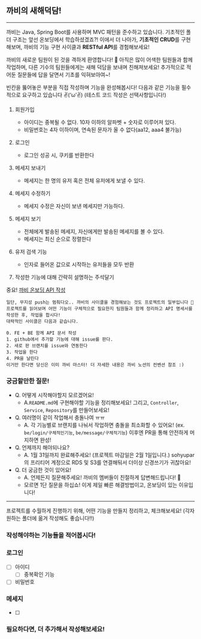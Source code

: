 ## 까비의 새해덕담!

--------

까비는 Java, Spring Boot를 사용하며 MVC 패턴을 준수하고 있습니다. 기초적인 폴더 구조는 앞선 온보딩에서 학습하셨겠죠?!
이에서 더 나아가, **기초적인 CRUD**를 구현해보며, 까비의 기능 구현 사이클과 **RESTful API**를 경험해보세요!

까비의 새로운 팀원이 된 것을 격하게 환영합니다! 🎉 아직은 많이 어색한 팀원들과 함께 작업하며, 다른 기수의 팀원들에게는 새해 덕담을 보내며 친해져보세요!
추가적으로 적어둔 질문들에 답을 달면서 기초를 익혀보아여~!

빈칸을 뚫어놓은 부분을 직접 작성하며 기능을 완성해봅시다!
다음과 같은 기능을 필수적으로 요구하고 있습니다 ✌(‘ω’✌) (테스트 코드 작성은 선택사항입니다!)

1. 회원가입

    - 아이디는 중복될 수 없다. 10자 이하의 알파벳 + 숫자로 이루어져 있다.
    - 비밀번호는 4자 이하이며, 연속된 문자가 올 수 없다(aa12, aaa4 불가능)

2. 로그인

    - 로그인 성공 시, 쿠키를 반환한다

3. 메세지 보내기

    - 메세지는 한 명의 유저 혹은 전체 유저에게 보낼 수 있다.

4. 메세지 수정하기

    - 메세지 수정은 자신이 보낸 메세지만 가능하다.

5. 메세지 보기

    - 전체에게 발송된 메세지, 자신에게만 발송된 메세지를 볼 수 있다.
    - 메세지는 최신 순으로 정렬한다

6. 유저 검색 기능

    - 인자로 들어온 값으로 시작하는 유저들을 모두 반환

7. 작성한 기능에 대해 간략히 설명하는 주석달기

중요!
[까비 온보딩 API 작성](https://www.notion.so/hyunja/58331c0e4cce4977a237d00b869c6120?pvs=4)

```
일단, 무지성 push는 멈춰다오.. 까비의 사이클을 경험해보는 것도 프로젝트의 일부입니다 🚀
프로젝트를 읽어보며 어떤 기능이 구체적으로 필요한지 팀원들과 함께 정리하고 API 명세서를 작성한 후, 작업을 합시다!
대략적인 사이클은 다음과 같습니다.

0. FE + BE 함께 API 문서 작성
1. github에서 추가할 기능에 대해 issue를 판다.
2. 새로 판 브랜치를 issue와 연동한다
3. 작업을 한다 
4. PR을 날린다 
이거만 한다면 당신은 이미 까비 마스터! 더 자세한 내용은 까비 노션의 컨벤션 참조 :)
```

### 궁금할만한 질문!

- Q. 어떻게 시작해야할지 모르겠어요!
    - A.`README.md`에 구현해야할 기능을 정리해보세요! 그리고, `Controller`, `Service`, `Repository`를 만들어보세요!
- Q. 여러명이 같이 작업해서 충돌나여 ㅠㅠ
    - A. 각 기능별로 브랜치를 나눠서 작업하면 충돌을 최소화할 수 있어요! (ex. `be/login/구체적인기능`, `be/message/구체적기능`) 이후엔 PR을 통해
      안전하게 머지하면 완성!
- Q. 언제까지 해야되나요?
    - A. 1월 31일까지 완료해주세요! (프로젝트 마감일은 2월 1일입니다.) sohyupar의 프리티어 계정으로 RDS 및 S3를 연결해둬서 더이상 신경쓰기가 귀찮아요!
- Q. 더 궁금한 것이 있어요!
    - A. 언제든지 질문해주세요! 까비의 멤버들이 친절하게 답변해드립니다! 🤗
    - 모르면 1단 질문을 하십쇼! 이게 제일 빠른 해결방법이고, 온보딩이 있는 이유입니다!

---

프로젝트를 수월하게 진행하기 위해, 어떤 기능을 만들지 정리하고, 체크해보세요! (각자 원하는 폴더에 옮겨 작성해도 좋습니다!!)

### 작성해야하는 기능들을 적어봅시다!

### 로그인

- [ ] 아이디
    - [ ] 중복확인 기능
- [ ] 비밀번호

### 메세지

- [ ]

### 필요하다면, 더 추가해서 작성해보세요!
